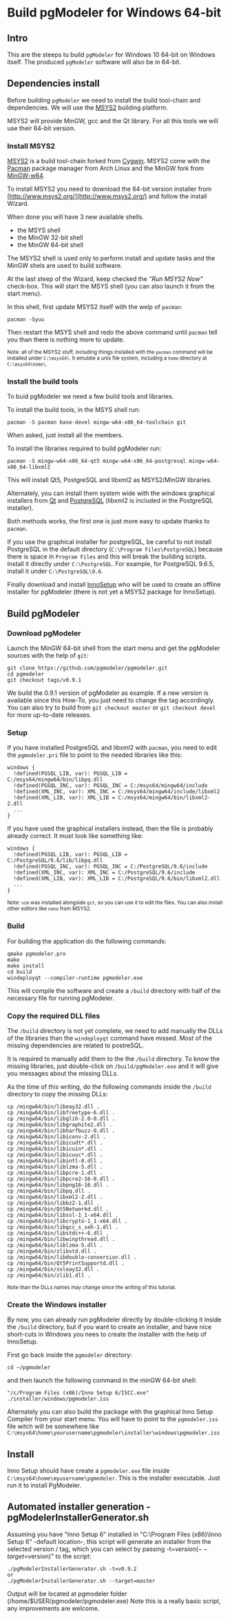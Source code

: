 # Build pgModeler for Windows 64-bit

## Intro

This are the steeps tu build `pgModeler` for Windows 10 64-bit on Windows itself.
The produced `pgModeler` software will also be in 64-bit.


## Dependencies install

Before building `pgModeler` we need to install the build tool-chain and dependencies.
We will use the [MSYS2](http://www.msys2.org/) building platform.

MSYS2 will provide MinGW, gcc and the Qt library.
For all this tools we will use their 64-bit version.


### Install MSYS2

[MSYS2](http://www.msys2.org/) is a build tool-chain forked from [Cygwin](https://www.cygwin.com/). MSYS2 come with
the [Pacman](https://www.archlinux.org/pacman/) package manager from Arch Linux and the MinGW fork
from [MinGW-w64](https://mingw-w64.org/).

To install MSYS2 you need to download the 64-bit version installer from  [http://www.msys2.org/](http://www.msys2.org/)
and follow the install Wizard.

When done you will have 3 new available shells.

* the MSYS shell
* the MinGW 32-bit shell
* the MinGW 64-bit shell

The MSYS2 shell is used only to perform install and update tasks and the MinGW shels are used to build software.

At the last steep of the Wizard, keep checked the *"Run MSYS2 Now"* check-box. This will start the MSYS shell
(you can also launch it from the start menu). 

In this shell, first update MSYS2 itself with the welp of `pacman`:
```
pacman -Syuu
```

Then restart the MSYS shell and redo the above command until `pacman` tell you than there is nothing more to update.

<small>Note: all of the MSYS2 stuff, including things installed with the `pacman` command will be installed under `C:\msys64\`.
It emulate a unix file system, including a `home` directory at `C:\msys64\home\`.</small>


### Install the build tools

To buid pgModeler we need a few build tools and libraries.

To install the build tools, in the MSYS shell run:
```
pacman -S pacman base-devel mingw-w64-x86_64-toolchain git
```
When asked, just install all the members.

To install the libraries required to build pgModeler run:
```
pacman -S mingw-w64-x86_64-qt5 mingw-w64-x86_64-postgresql mingw-w64-x86_64-libxml2
```
This will install Qt5, PostgreSQL and libxml2 as MSYS2/MinGW libraries.

Alternately, you can install them system wide with the windows graphical installers
from [Qt](https://www1.qt.io/download-open-source/)
and [PostgreSQL](https://www.enterprisedb.com/downloads/postgres-postgresql-downloads)
(libxml2 is included in the PostgreSQL installer). 

Both methods works, the first one is just more easy to update thanks to `pacman`.

If you use the graphical installer for postgreSQL, be careful to not install PostgreSQL in the default
directory (`C:\Program Files\PostgreSQL`) because there is space in `Program Files` and this will break
the building scripts. Install it directly under `C:\PostgreSQL`. For example, for PostgreSQL 9.6.5,
install it under `C:\PostgreSQL\9.6`. 

Finally download and install [InnoSetup](http://www.jrsoftware.org/isinfo.php) who will be used to create
an offline installer for pgModeler (there is not yet a MSYS2 package for InnoSetup).


## Build pgModeler

### Download pgModeler

Launch the MinGW 64-bit shell from the start menu and get the pgModeler sources with the help of `git`:

```
git clone https://github.com/pgmodeler/pgmodeler.git
cd pgmodeler
git checkout tags/v0.9.1
```
We build the 0.9.1 version of pgModeler as example. If a new version is available since this How-To,
you just need to change the tag accordingly. You can also try to build from `git checkout master`
or `git checkout devel` for more up-to-date releases.


### Setup

If you have installed PostgreSQL and libxml2 with `pacman`, you need to edit the `pgmodeler.pri` file to point
to the needed libraries like this:
```
windows {
  !defined(PGSQL_LIB, var): PGSQL_LIB = C:/msys64/mingw64/bin/libpq.dll
  !defined(PGSQL_INC, var): PGSQL_INC = C:/msys64/mingw64/include
  !defined(XML_INC, var): XML_INC = C:/msys64/mingw64/include/libxml2
  !defined(XML_LIB, var): XML_LIB = C:/msys64/mingw64/bin/libxml2-2.dll
  ...
}

```

If you have used the graphical installers instead, then the file is probably already correct. 
It must look like something like:
```
windows {
  !defined(PGSQL_LIB, var): PGSQL_LIB = C:/PostgreSQL/9.6/lib/libpq.dll
  !defined(PGSQL_INC, var): PGSQL_INC = C:/PostgreSQL/9.6/include
  !defined(XML_INC, var): XML_INC = C:/PostgreSQL/9.6/include
  !defined(XML_LIB, var): XML_LIB = C:/PostgreSQL/9.6/bin/libxml2.dll
  ...
}

```
<small>Note: `vim` was installed alongside `git`, so you can use it to edit the files.
You can also install other editors like `nano` from MSYS2.</small>


### Build

For building the application do the following commands:
```
qmake pgmodeler.pro
make
make install
cd build
windeployqt --compiler-runtime pgmodeler.exe
```

This will compile the software and create a `/build` directory with half of the necessary file for running pgModeler.


### Copy the required DLL files

The `/build` directory is not yet complete, we need to add manually the DLLs of the libraries than the `windeployqt`
command have missed. Most of the missing dependencies are related to postreSQL.

It is required to manually add them to the the `/build` directory. To know the missing libraries, just double-click
on `/build/pgModeler.exe` and it will give you messages about the missing DLLs.

As the time of this writing, do the following commands inside the `/build` directory to copy the missing DLLs:
```
cp /mingw64/bin/libeay32.dll .
cp /mingw64/bin/libfreetype-6.dll .
cp /mingw64/bin/libglib-2.0-0.dll .
cp /mingw64/bin/libgraphite2.dll .
cp /mingw64/bin/libharfbuzz-0.dll .
cp /mingw64/bin/libiconv-2.dll .
cp /mingw64/bin/libicudt*.dll .
cp /mingw64/bin/libicuin*.dll .
cp /mingw64/bin/libicuuc*.dll .
cp /mingw64/bin/libintl-8.dll .
cp /mingw64/bin/liblzma-5.dll .
cp /mingw64/bin/libpcre-1.dll .
cp /mingw64/bin/libpcre2-16-0.dll .
cp /mingw64/bin/libpng16-16.dll .
cp /mingw64/bin/libpq.dll .
cp /mingw64/bin/libxml2-2.dll .
cp /mingw64/bin/libbz2-1.dll .
cp /mingw64/bin/Qt5Networkd.dll .
cp /mingw64/bin/libssl-1_1-x64.dll .
cp /mingw64/bin/libcrypto-1_1-x64.dll .
cp /mingw64/bin/libgcc_s_seh-1.dll .
cp /mingw64/bin/libstdc++-6.dll .
cp /mingw64/bin/libwinpthread.dll .
cp /mingw64/bin/liblzma-5.dll .
cp /mingw64/bin/zlibstd.dll .
cp /mingw64/bin/libdouble-conversion.dll .
cp /mingw64/bin/Qt5PrintSupportd.dll .
cp /mingw64/bin/ssleay32.dll .
cp /mingw64/bin/zlib1.dll .

```
<small>Note than the DLLs names may change since the writing of this tutorial.</small>


### Create the Windows installer

By now, you can already run pgModeler directly by double-clicking it inside the `/build` directory,
but if you want to create an installer, and have nice short-cuts in Windows you nees to create the installer
with the help of InnoSetup.

First go back inside the `pgmodeler` directory:
```
cd ~/pgmodeler
```
and then launch the following command in the minGW 64-bit shell:
```
"/c/Program Files (x86)/Inno Setup 6/ISCC.exe" ./installer/windows/pgmodeler.iss
```

Alternately you can also build the package with the graphical Inno Setup Compiler from your start menu.
You will have to point to the `pgmodeler.iss` file witch will be somewhere like
`C:\msys64\home\yourusername\pgmodeler\installer\windows\pgmodeler.iss`


## Install

Inno Setup should have create a `pgmodeler.exe` file inside  `C:\msys64\home\myusername\pgmodeler`.
This is the installer executable. Just run it to install PgModeler.


## Automated installer generation - pgModelerInstallerGenerator.sh

Assuming you have "Inno Setup 6" installed in "C:\Program Files (x86)\Inno Setup 6" -default location-, this script will generate an installer from the selected version / tag, which you can select by passing -t=$version (--target=$version)" to the script:
```
./pgModelerInstallerGenerator.sh -t=v0.9.2
or
./pgModelerInstallerGenerator.sh --target=master
```
Output will be located at pgmodeler folder (/home/$USER/pgmodeler/pgmodeler.exe)
Note this is a really basic script, any improvements are welcome.
